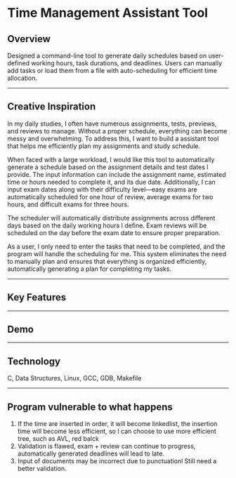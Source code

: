 # Time Management Assistant Tool

## Overview
Designed a command-line tool to generate daily schedules based on user-defined working hours, task durations, and deadlines. Users can manually add tasks or load them from a file with auto-scheduling for efficient time allocation.

---

## Creative Inspiration
In my daily studies, I often have numerous assignments, tests, previews, and reviews to manage. Without a proper schedule, everything can become messy and overwhelming. To address this, I want to build a assistant tool that helps me efficiently plan my assignments and study schedule.

When faced with a large workload, I would like this tool to automatically generate a schedule based on the assignment details and test dates I provide. The input information can include the assignment name, estimated time or hours needed to complete it, and its due date. Additionally, I can input exam dates along with their difficulty level—easy exams are automatically scheduled for one hour of review, average exams for two hours, and difficult exams for three hours.

The scheduler will automatically distribute assignments across different days based on the daily working hours I define. Exam reviews will be scheduled on the day before the exam date to ensure proper preparation.

As a user, I only need to enter the tasks that need to be completed, and the program will handle the scheduling for me. This system eliminates the need to manually plan and ensures that everything is organized efficiently, automatically generating a plan for completing my tasks.

---

## Key Features

---

## Demo

---

## Technology
C, Data Structures, Linux, GCC, GDB, Makefile

---

## Program vulnerable to what happens
1. If the time are inserted in order, it will become linkedlist, the insertion time will become less efficient, so I can choose to use more efficient tree, such as AVL, red balck
2. Validation is flawed, exam + review can continue to progress, automatically generated deadlines will lead to late.
3. Input of documents may be incorrect due to punctuationl Still need a better validation.
